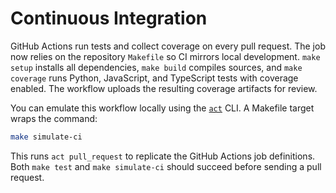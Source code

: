 # Continuous Integration

GitHub Actions run tests and collect coverage on every pull request.
The job now relies on the repository `Makefile` so CI mirrors local
development. `make setup` installs all dependencies, `make build` compiles
sources, and `make coverage` runs Python, JavaScript, and TypeScript tests with coverage
enabled. The workflow uploads the resulting coverage artifacts for review.

You can emulate this workflow locally using the
[`act`](https://github.com/nektos/act) CLI. A Makefile target wraps the
command:

```bash
make simulate-ci
```

This runs `act pull_request` to replicate the GitHub Actions job definitions.
Both `make test` and `make simulate-ci` should succeed before sending a pull
request.

